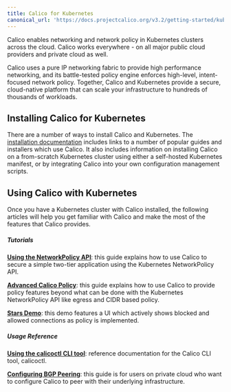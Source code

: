 ```yaml
---
title: Calico for Kubernetes
canonical_url: 'https://docs.projectcalico.org/v3.2/getting-started/kubernetes/'
---
```


Calico enables networking and network policy in Kubernetes clusters across the cloud.  Calico works
everywhere - on all major public cloud providers and private cloud as well.

Calico uses a pure IP networking fabric to provide high performance networking, and its battle-tested policy engine
enforces high-level, intent-focused network policy.  Together, Calico and Kubernetes provide a secure,
cloud-native platform that can scale your infrastructure to hundreds of thousands of workloads.

## Installing Calico for Kubernetes

There are a number of ways to install Calico and Kubernetes.  The [installation documentation](installation)
includes links to a number of popular guides and installers which use Calico. It also
includes information on installing Calico on a from-scratch Kubernetes cluster using either a self-hosted Kubernetes manifest,
or by integrating Calico into your own configuration management scripts.

## Using Calico with Kubernetes

Once you have a Kubernetes cluster with Calico installed, the following articles will help you
get familiar with Calico and make the most of the features that Calico provides.

##### Tutorials

**[Using the NetworkPolicy API](tutorials/simple-policy)**: this guide explains how to use Calico to secure a simple two-tier application
using the Kubernetes NetworkPolicy API.

**[Advanced Calico Policy](tutorials/advanced-policy)**: this guide explains how to use Calico to provide policy features beyond
what can be done with the Kubernetes NetworkPolicy API like egress and CIDR based policy.

**[Stars Demo](tutorials/stars-policy/)**: this demo features a UI which actively shows blocked and allowed connections as policy is implemented.

##### Usage Reference

**[Using the calicoctl CLI tool][calicoctl]**: reference documentation for the Calico CLI tool, calicoctl.

**[Configuring BGP Peering][bgp-peering]**: this guide is for users on private cloud who want to configure Calico to peer with their underlying infrastructure.

[calicoctl]: {{site.baseurl}}/{{page.version}}/reference/calicoctl/
[bgp-peering]: {{site.baseurl}}/{{page.version}}/usage/configuration/bgp
